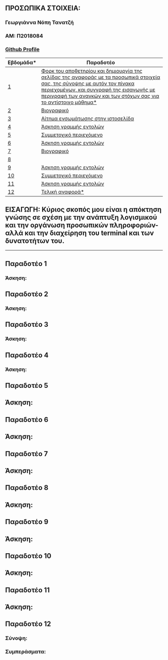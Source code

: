 ## ΠΡΟΣΩΠΙΚΑ ΣΤΟΙΧΕΙΑ:

### Γεωργιάννα Νόπη Τανατζή
### ΑΜ: Π2018084
### [Github Profile](https://github.com/Icelandan/)

| Εβδομάδα* | Παραδοτέο |
| --- | --- |
| <a href="#P">1</a> |<a href="#P"> Φορκ του αποθετηρίου και δημιουργία της σελίδας της αναφοράς με τα προσωπικά στοιχεία σας, της σύνοψης με αυτόν τον πίνακα περιεχομένων, και συγγραφή της εισαγωγής με περιγραφή των αναγκών και των στόχων σας για το αντίστοιχο μάθημα*</a> |
| <a href="#P-1">2</a> |<a href="#P-1"> Βιογραφικό</a> |
| <a href="#P-2">3</a> |<a href="#P-2">  Αίτημα ενσωμάτωσης στην ιστοσελίδα</a> |
| <a href="#P-3">4</a> |<a href="#P-3"> Άσκηση γραμμής εντολών</a> |
|  <a href="#P-4">5 </a> |<a href="#P-4"> Συμμετοχικό περιεχόμενο</a> |
| <a href="#P-5">6 </a>|<a href="#P-5"> Άσκηση γραμμής εντολών</a> |
| <a href="#P-6">7 </a>|<a href="#P-6"> Bιογραφικό</a> |
| <a href="#P-7">8 </a>|<a href="#P-7">| Αίτημα ενσωμάτωσης στην ιστοσελίδα |
| <a href="#P-8">9</a> |<a href="#P-8">	Άσκηση γραμμής εντολών</a> |
| <a href="#P-9">10</a> | <a href="#P-9">Συμμετοχικό περιεχόμενο </a>|
| <a href="#P-10">11</a> |<a href="#P-10"> Άσκηση γραμμής εντολών</a> |
| <a href="#P-11">12</a> | <a href="#P-11">Τελική αναφορά* </a>|

## <a name="P">ΕΙΣΑΓΩΓΗ:</a> Κύριος σκοπός μου είναι η απόκτηση γνώσης σε σχέση με την ανάπτυξη λογισμικού και την οργάνωση προσωπικών πληροφοριών- αλλά και την διαχείρηση του terminal και των δυνατοτήτων του.


---


## <a name="P-1">Παραδοτέο 1</a>
### Άσκηση: 


## <a name="P-2">Παραδοτέο 2</a>
### Άσκηση: 

## <a name="P-3">Παραδοτέο 3</a>
### Άσκηση: 

## <a name="P-4">Παραδοτέο 4</a>
### Άσκηση: 

## <a name="P-5">Παραδοτέο 5</a>
## Άσκηση: 

## <a name="P-6">Παραδοτέο 6</a>
## Άσκηση: 

## <a name="P-7">Παραδοτέο 7</a>
## Άσκηση: 

## <a name="P-8">Παραδοτέο 8</a>
## Άσκηση: 

## <a name="P-9">Παραδοτέο 9</a>
## Άσκηση: 

## <a name="P-9">Παραδοτέο 10</a>
## Άσκηση: 

## <a name="P-9">Παραδοτέο 11</a>
## Άσκηση: 

## <a name="P-10">Παραδοτέο 12</a>
### Σύνοψη:

### Συμπεράσματα:
